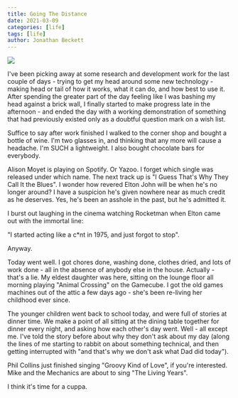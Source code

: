 ```yaml
---
title: Going The Distance
date: 2021-03-09
categories: [life]
tags: [life]
author: Jonathan Beckett
---
```


<img src="https://cdn.substack.com/image/fetch/h_600,c_limit,f_auto,q_auto:good,fl_progressive:steep/https%3A%2F%2Fbucketeer-e05bbc84-baa3-437e-9518-adb32be77984.s3.amazonaws.com%2Fpublic%2Fimages%2F97238de3-d933-406c-9996-289da3e172b0_1280x719.jpeg" />

I've been picking away at some research and development work for the last couple of days - trying to get my head around some new technology - making head or tail of how it works, what it can do, and how best to use it. After spending the greater part of the day feeling like I was bashing my head against a brick wall, I finally started to make progress late in the afternoon - and ended the day with a working demonstration of something that had previously existed only as a doubtful question mark on a wish list.

Suffice to say after work finished I walked to the corner shop and bought a bottle of wine. I'm two glasses in, and thinking that any more will cause a headache. I'm SUCH a lightweight. I also bought chocolate bars for everybody.

Alison Moyet is playing on Spotify. Or Yazoo. I forget which single was released under which name. The next track up is "I Guess That's Why They Call It the Blues". I wonder how revered Elton John will be when he's no longer around? I have a suspicion he's given nowhere near as much credit as he deserves. Yes, he's been an asshole in the past, but he's admitted it.

I burst out laughing in the cinema watching Rocketman when Elton came out with the immortal line:

"I started acting like a c*nt in 1975, and just forgot to stop".

Anyway.

Today went well. I got chores done, washing done, clothes dried, and lots of work done - all in the absence of anybody else in the house. Actually - that's a lie. My eldest daughter was here, sitting on the lounge floor all morning playing "Animal Crossing" on the Gamecube. I got the old games machines out of the attic a few days ago - she's been re-living her childhood ever since.

The younger children went back to school today, and were full of stories at dinner time. We make a point of all sitting at the dining table together for dinner every night, and asking how each other's day went. Well - all except me. I've told the story before about why they don't ask about my day (along the lines of me starting to rabbit on about something technical, and then getting interrupted with "and that's why we don't ask what Dad did today").

Phil Collins just finished singing "Groovy Kind of Love", if you're interested. Mike and the Mechanics are about to sing "The Living Years".

I think it's time for a cuppa.